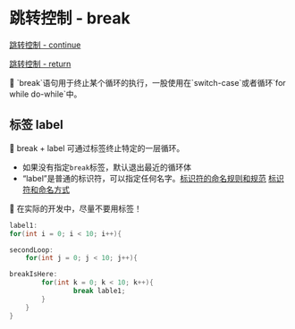# 跳转控制 - break

[跳转控制 - continue](https://www.notion.so/continue-5bf8b397288648e1b09c0d9394db95da?pvs=21) 

[跳转控制 - return](https://www.notion.so/return-befe11fcf71241a390b7437786fbd040?pvs=21) 

<aside>
📌 `break`语句用于终止某个循环的执行，一股使用在`switch-case`或者循环`for  while  do-while`中。

</aside>

## 标签 label

<aside>
📌 break + label 可通过标签终止特定的一层循环。

</aside>

- 如果没有指定`break`标签，默认退出最近的循环体
- “label”是普通的标识符，可以指定任何名字。[标识符的命名规则和规范](https://www.notion.so/21464a477de444cc980ded55e127a347?pvs=21) [标识符和命名方式](https://www.notion.so/02cbe5d43d4d4490a3e190a8b49bce86?pvs=21)

<aside>
🚧 在实际的开发中，尽量不要用标签！

</aside>

```java
label1: 
for(int i = 0; i < 10; i++){

secondLoop: 
	for(int j = 0; j < 10; j++){

breakIsHere: 
		for(int k = 0; k < 10; k++){
				break lable1;
		}
	}
}
```